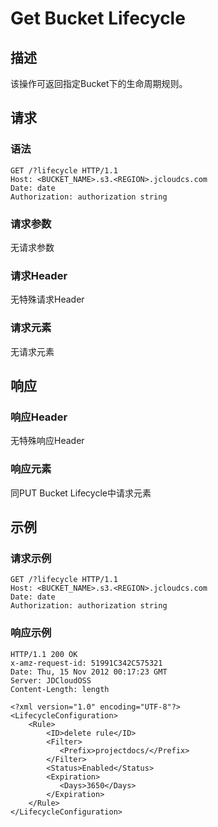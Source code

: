 # Get Bucket Lifecycle

## 描述

该操作可返回指定Bucket下的生命周期规则。

## 请求

### 语法

```
GET /?lifecycle HTTP/1.1
Host: <BUCKET_NAME>.s3.<REGION>.jcloudcs.com
Date: date
Authorization: authorization string
```

### 请求参数
无请求参数
### 请求Header
无特殊请求Header
### 请求元素
无请求元素

## 响应
### 响应Header
无特殊响应Header
### 响应元素
同PUT Bucket Lifecycle中请求元素

## 示例
### 请求示例
```
GET /?lifecycle HTTP/1.1
Host: <BUCKET_NAME>.s3.<REGION>.jcloudcs.com
Date: date
Authorization: authorization string
```
### 响应示例
```
HTTP/1.1 200 OK
x-amz-request-id: 51991C342C575321
Date: Thu, 15 Nov 2012 00:17:23 GMT
Server: JDCloudOSS
Content-Length: length

<?xml version="1.0" encoding="UTF-8"?>
<LifecycleConfiguration>
    <Rule>
        <ID>delete rule</ID>
        <Filter>
           <Prefix>projectdocs/</Prefix>
        </Filter>
        <Status>Enabled</Status>
        <Expiration>
           <Days>3650</Days>
        </Expiration>
    </Rule>
</LifecycleConfiguration>
```
